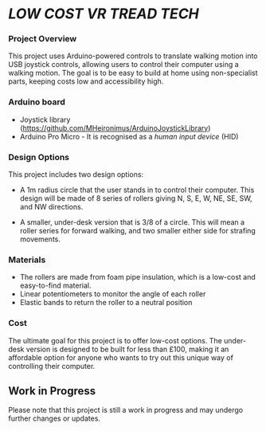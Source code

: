 # ***LOW COST VR TREAD TECH***

### **Project Overview**
This project uses Arduino-powered controls to translate walking motion into USB joystick controls, allowing users to control their computer using a walking motion. The goal is to be easy to build at home using non-specialist parts, keeping costs low and accessibility high.

### **Arduino board**
- Joystick library (https://github.com/MHeironimus/ArduinoJoystickLibrary)
- Arduino Pro Micro - It is recognised as a *human input device* (HID)


### **Design Options**
This project includes two design options:

- A 1m radius circle that the user stands in to control their computer. This design will be made of 8 series of rollers giving N, S, E, W, NE, SE, SW, and NW directions.

- A smaller, under-desk version that is 3/8 of a circle. This will mean a roller series for forward walking, and two smaller either side for strafing movements.


### **Materials**
- The rollers are made from foam pipe insulation, which is a low-cost and easy-to-find material.
- Linear potentiometers to monitor the angle of each roller
- Elastic bands to return the roller to a neutral position

### **Cost**
The ultimate goal for this project is to offer low-cost options.
The under-desk version is designed to be built for less than £100, making it an affordable option for anyone who wants to try out this unique way of controlling their computer.

## **Work in Progress**
Please note that this project is still a work in progress and may undergo further changes or updates.
